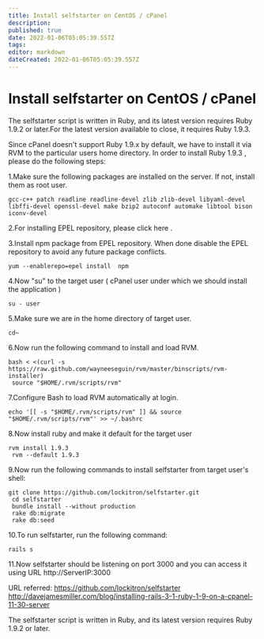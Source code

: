 ```yaml
---
title: Install selfstarter on CentOS / cPanel
description: 
published: true
date: 2022-01-06T05:05:39.557Z
tags: 
editor: markdown
dateCreated: 2022-01-06T05:05:39.557Z
---
```


# Install selfstarter on CentOS / cPanel

The selfstarter script is written in Ruby, and its latest version requires Ruby 1.9.2 or later.For the latest version available to close, it requires Ruby 1.9.3.

Since cPanel doesn't support Ruby 1.9.x by default, we have to install it via RVM to the particular users home directory. In order to install Ruby 1.9.3 , please do the following steps:

1.Make sure the following packages are installed on the server. If not, install them as root user.

```
gcc-c++ patch readline readline-devel zlib zlib-devel libyaml-devel libffi-devel openssl-devel make bzip2 autoconf automake libtool bison iconv-devel
```

2.For installing  EPEL repository, please click here .

3.Install npm package from EPEL repository. When done disable the EPEL repository to avoid any future package conflicts.

```
yum --enablerepo=epel install  npm
```

4.Now "su" to the target user ( cPanel user under which we should install the application )

```
su - user
```

5.Make sure we are in the home directory of target user.

```
cd~
```
6.Now run the following command to install and load RVM.

```
bash < <(curl -s https://raw.github.com/wayneeseguin/rvm/master/binscripts/rvm-installer)
 source "$HOME/.rvm/scripts/rvm"
```

7.Configure Bash to load RVM automatically at login.

```
echo '[[ -s "$HOME/.rvm/scripts/rvm" ]] && source "$HOME/.rvm/scripts/rvm"' >> ~/.bashrc
```

8.Now install ruby and make it default for the target user

```
rvm install 1.9.3
 rvm --default 1.9.3
```

9.Now run the following commands to install selfstarter from target user's shell:

```
git clone https://github.com/lockitron/selfstarter.git
 cd selfstarter
 bundle install --without production
 rake db:migrate
 rake db:seed
```

10.To run selfstarter, run the following command:

```
rails s
```

11.Now selfstarter should be listening on port 3000 and you can access it using URL http://ServerIP:3000

URL referred: https://github.com/lockitron/selfstarter
                      http://davejamesmiller.com/blog/installing-rails-3-1-ruby-1-9-on-a-cpanel-11-30-server


The selfstarter script is written in Ruby, and its latest version requires Ruby 1.9.2 or later.
 



